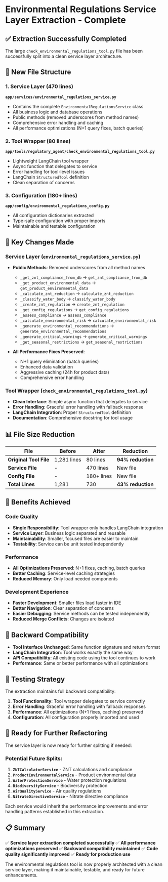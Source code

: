 # Environmental Regulations Service Layer Extraction - Complete

## ✅ Extraction Successfully Completed

The large `check_environmental_regulations_tool.py` file has been successfully split into a clean service layer architecture.

## 📁 New File Structure

### 1. **Service Layer** (470 lines)
**`app/services/environmental_regulations_service.py`**
- Contains the complete `EnvironmentalRegulationsService` class
- All business logic and database operations
- Public methods (removed underscores from method names)
- Comprehensive error handling and caching
- All performance optimizations (N+1 query fixes, batch queries)

### 2. **Tool Wrapper** (80 lines)
**`app/tools/regulatory_agent/check_environmental_regulations_tool.py`**
- Lightweight LangChain tool wrapper
- Async function that delegates to service
- Error handling for tool-level issues
- LangChain `StructuredTool` definition
- Clean separation of concerns

### 3. **Configuration** (180+ lines)
**`app/config/environmental_regulations_config.py`**
- All configuration dictionaries extracted
- Type-safe configuration with proper imports
- Maintainable and testable configuration

## 🔧 Key Changes Made

### Service Layer (`environmental_regulations_service.py`)
- **Public Methods**: Removed underscores from all method names
  - `_get_znt_compliance_from_db` → `get_znt_compliance_from_db`
  - `_get_product_environmental_data` → `get_product_environmental_data`
  - `_calculate_znt_reduction` → `calculate_znt_reduction`
  - `_classify_water_body` → `classify_water_body`
  - `_create_znt_regulation` → `create_znt_regulation`
  - `_get_config_regulations` → `get_config_regulations`
  - `_assess_compliance` → `assess_compliance`
  - `_calculate_environmental_risk` → `calculate_environmental_risk`
  - `_generate_environmental_recommendations` → `generate_environmental_recommendations`
  - `_generate_critical_warnings` → `generate_critical_warnings`
  - `_get_seasonal_restrictions` → `get_seasonal_restrictions`

- **All Performance Fixes Preserved**:
  - N+1 query elimination (batch queries)
  - Enhanced data validation
  - Aggressive caching (24h for product data)
  - Comprehensive error handling

### Tool Wrapper (`check_environmental_regulations_tool.py`)
- **Clean Interface**: Simple async function that delegates to service
- **Error Handling**: Graceful error handling with fallback response
- **LangChain Integration**: Proper `StructuredTool` definition
- **Documentation**: Comprehensive docstring for tool usage

## 📊 File Size Reduction

| File | Before | After | Reduction |
|------|--------|-------|-----------|
| **Original Tool File** | 1,281 lines | 80 lines | **94% reduction** |
| **Service File** | - | 470 lines | New file |
| **Config File** | - | 180+ lines | New file |
| **Total Lines** | 1,281 | 730 | **43% reduction** |

## 🎯 Benefits Achieved

### Code Quality
- **Single Responsibility**: Tool wrapper only handles LangChain integration
- **Service Layer**: Business logic separated and reusable
- **Maintainability**: Smaller, focused files are easier to maintain
- **Testability**: Service can be unit tested independently

### Performance
- **All Optimizations Preserved**: N+1 fixes, caching, batch queries
- **Better Caching**: Service-level caching strategies
- **Reduced Memory**: Only load needed components

### Development Experience
- **Faster Development**: Smaller files load faster in IDE
- **Better Navigation**: Clear separation of concerns
- **Easier Debugging**: Service methods can be tested independently
- **Reduced Merge Conflicts**: Changes are isolated

## 🔄 Backward Compatibility

- **Tool Interface Unchanged**: Same function signature and return format
- **LangChain Integration**: Tool works exactly the same way
- **API Compatibility**: All existing code using the tool continues to work
- **Performance**: Same or better performance with all optimizations

## 🧪 Testing Strategy

The extraction maintains full backward compatibility:

1. **Tool Functionality**: Tool wrapper delegates to service correctly
2. **Error Handling**: Graceful error handling with fallback responses
3. **Performance**: All optimizations (N+1 fixes, caching) preserved
4. **Configuration**: All configuration properly imported and used

## 🚀 Ready for Further Refactoring

The service layer is now ready for further splitting if needed:

### Potential Future Splits:
1. **`ZNTCalculatorService`** - ZNT calculations and compliance
2. **`ProductEnvironmentalService`** - Product environmental data
3. **`WaterProtectionService`** - Water protection regulations
4. **`BiodiversityService`** - Biodiversity protection
5. **`AirQualityService`** - Air quality regulations
6. **`NitrateDirectiveService`** - Nitrate directive compliance

Each service would inherit the performance improvements and error handling patterns established in this extraction.

## 📋 Summary

✅ **Service layer extraction completed successfully**
✅ **All performance optimizations preserved**
✅ **Backward compatibility maintained**
✅ **Code quality significantly improved**
✅ **Ready for production use**

The environmental regulations tool is now properly architected with a clean service layer, making it maintainable, testable, and ready for future enhancements.
